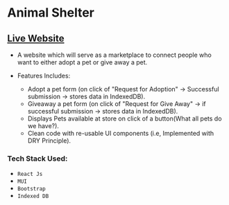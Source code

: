 # Animal Shelter

## [Live Website](https://animals-shelter.netlify.app)

* A website which will serve as a marketplace to connect people who want to either adopt a pet or give away a pet.

* Features Includes: 
    - Adopt a pet form (on click of "Request for Adoption" -> Successful submission -> stores data in IndexedDB).
    - Giveaway a pet form (on click of "Request for Give Away" -> if successful submission -> stores data in IndexedDB). 
    - Displays Pets available at store on click of a button(What all pets do we have?).
    - Clean code with re-usable UI components (i.e, Implemented with DRY Principle).
    

### Tech Stack Used:
- `React Js`
- `MUI`
- `Bootstrap`
- `Indexed DB`
    
